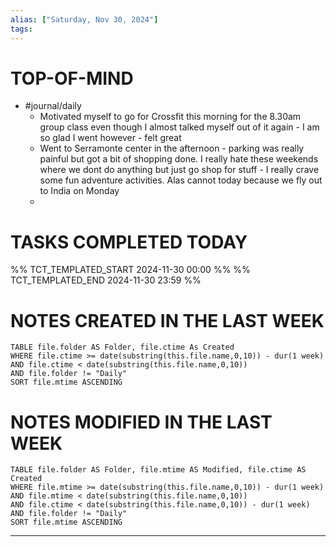 ```yaml
---
alias: ["Saturday, Nov 30, 2024"]
tags: 
---
```

# TOP-OF-MIND
- #journal/daily 
	- Motivated myself to go for Crossfit this morning for the 8.30am group class even though I almost talked myself out of it again - I am so glad I went however - felt great
	- Went to Serramonte center in the afternoon - parking was really painful but got a bit of shopping done. I really hate these weekends where we dont do anything but just go shop for stuff - I really crave some fun adventure activities. Alas cannot today because we fly out to India on Monday
	- 

# TASKS COMPLETED TODAY
%% TCT_TEMPLATED_START 2024-11-30 00:00 %%
%% TCT_TEMPLATED_END 2024-11-30 23:59 %%


# NOTES CREATED IN THE LAST WEEK
``` dataview
TABLE file.folder AS Folder, file.ctime As Created
WHERE file.ctime >= date(substring(this.file.name,0,10)) - dur(1 week) 
AND file.ctime < date(substring(this.file.name,0,10)) 
AND file.folder != "Daily"
SORT file.mtime ASCENDING
```

# NOTES MODIFIED IN THE LAST WEEK
``` dataview
TABLE file.folder AS Folder, file.mtime AS Modified, file.ctime AS Created
WHERE file.mtime >= date(substring(this.file.name,0,10)) - dur(1 week)
AND file.mtime < date(substring(this.file.name,0,10))
AND file.ctime < date(substring(this.file.name,0,10)) - dur(1 week)
AND file.folder != "Daily"
SORT file.mtime ASCENDING
```
---
